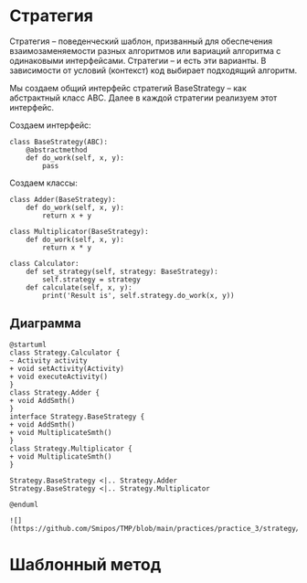 # Стратегия

Стратегия – поведенческий шаблон, призванный для обеспечения взаимозаменяемости разных алгоритмов или вариаций алгоритма с одинаковыми интерфейсами. Стратегии – и есть эти варианты. В зависимости от условий (контекст) код выбирает подходящий алгоритм. 

Мы создаем общий интерфейс стратегий BaseStrategy – как абстрактный класс ABC. Далее в каждой стратегии реализуем этот интерфейс.

Создаем интерфейс:

```
class BaseStrategy(ABC):
    @abstractmethod
    def do_work(self, x, y):
        pass
```

Создаем классы:

```
class Adder(BaseStrategy):
    def do_work(self, x, y):
        return x + y
```

```
class Multiplicator(BaseStrategy):
    def do_work(self, x, y):
        return x * y
```

```
class Calculator:
    def set_strategy(self, strategy: BaseStrategy):
        self.strategy = strategy
    def calculate(self, x, y):
        print('Result is', self.strategy.do_work(x, y))
```

## Диаграмма

```
@startuml
class Strategy.Calculator {
~ Activity activity
+ void setActivity(Activity)
+ void executeActivity()
}
class Strategy.Adder {
+ void AddSmth()
}
interface Strategy.BaseStrategy {
+ void AddSmth()
+ void MultiplicateSmth()
}
class Strategy.Multiplicator {
+ void MultiplicateSmth()
}

Strategy.BaseStrategy <|.. Strategy.Adder
Strategy.BaseStrategy <|.. Strategy.Multiplicator

@enduml

![](https://github.com/Smipos/TMP/blob/main/practices/practice_3/strategy/strategy.jpg)
```


# Шаблонный метод
